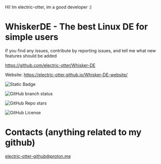 Hi! Im electric-otter, im a good developer :)
# WhiskerDE - The best Linux DE for simple users
If you find any issues, contribute by reporting issues, and tell me what new features should be added

https://github.com/electric-otter/Whisker-DE

Website: https://electric-otter.github.io/Whisker-DE-website/


![Static Badge](https://img.shields.io/badge/platform-linux-blue?style=flat)

![GitHub branch status](https://img.shields.io/github/checks-status/electric-otter/Whisker-DE/main)

![GitHub Repo stars](https://img.shields.io/github/stars/electric-otter/Whisker-DE?style=flat)

![GitHub License](https://img.shields.io/github/license/electric-otter/Whisker-DE)

# Contacts (anything related to my github)

electric-otter-github@proton.me
